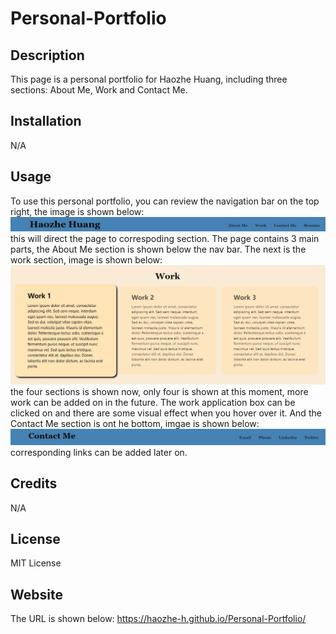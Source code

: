 # Personal-Portfolio

## Description

This page is a personal portfolio for Haozhe Huang, including three sections: About Me, Work and Contact Me.

## Installation

N/A

## Usage

To use this personal portfolio, you can review the navigation bar on the top right, the image is shown below: ![nav bar](assets/images/navbar.JPG) this will direct the page to correspoding section. The page contains 3 main parts, the About Me section is shown below the nav bar. 
The next is the work section, image is shown below: ![work](assets/images/work.JPG) the four sections is shown now, only four is shown at this moment, more work can be added on in the future. The work application box can be clicked on and there are some visual effect when you hover over it. 
And the Contact Me section is ont he bottom, imgae is shown below: ![contact](assets/images/contact.JPG) corresponding links can be added later on.

## Credits

N/A

## License

MIT License

## Website
The URL is shown below:
https://haozhe-h.github.io/Personal-Portfolio/
